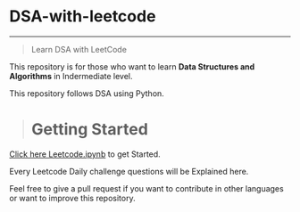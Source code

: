 # DSA-with-leetcode
---

> Learn DSA with LeetCode

This repository is for those who want to learn **Data Structures and Algorithms** in Indermediate level.

This repository follows DSA using Python.

> # Getting Started
[Click here Leetcode.ipynb](./LeetCode.ipynb) to get Started.

Every Leetcode Daily challenge questions will be Explained here.

Feel free to give a pull request if you want to contribute in other languages or want to improve this repository.
